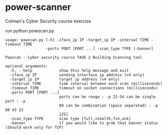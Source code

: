 power-scanner
=============

Colman's Cyber Security course exercise 

run python powscan.py 

    usage: powscan.py [-h] -iface_ip IP -target_ip IP -interval TIME -timeout TIME
                      -ports PORT [PORT ...] -scan_type TYPE [-banner]
    
    Powscan - Cyber security cource TASK 2 Building Scanning tool
    
    optional arguments:
      -h, --help            show this help message and exit
      -iface_ip IP          sending interface ip address (v4 only)
      -target_ip IP         target ip address (v4 only)
      -interval TIME        time interval between each scan (milliseconds)
      -timeout TIME         timeout on socket connections (milliseconds)
      -ports PORT [PORT ...]
                            ports can be range : -p 22-54 can be single port : -p
                            80 can be combination (space separated) : -p 80 43 23
                            125]
      -scan_type TYPE       scan type [full,stealth,fin,ack]
      -banner               if you would like to grab that banner status (Should work only for TCP)







